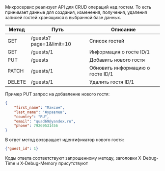Микросервис реализует API для CRUD операций над гостем. То есть принимает данные для создания, изменения, получения, удаления записей гостей хранящихся в выбранной базе данных.

| Метод | Путь | Описание |
| --- | --- | --- |
| GET | /guests?page=1&limit=10 | Список гостей |
| GET | /guests/1 | Информация о госте ID/1 |
| PUT | /guests | Добавить нового гостя |
| PATCH | /guests/1 | Обновить информацию о госте ID/1 |
| DELETE | /guests/1 | Удалить гостя ID/1 |

Пример PUT запрос на добавление нового гостя:
```json
{
    "first_name": "Максим",
    "last_name": "Журавлев",
    "country": "RU",
    "email": "quad69@yandex.ru",
    "phone": 79269531456
}
```

В ответ метод возвращает идентификатор нового гостя:
```json
{"guest_id": 1}
```

Коды ответа соответствуют запрошенному методу, заголовки X-Debug-Time и X-Debug-Memory присутствуют
